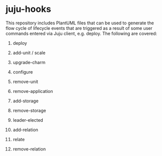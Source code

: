# juju-hooks
This repository includes PlantUML files that can be used to generate the flow cycle of lifecycle events that are triggered as a result of some user commands entered via Juju client, e.g. deploy. The following are covered:

1. deploy

2. add-unit / scale

3. upgrade-charm

4. configure

5. remove-unit

6. remove-application

7. add-storage

8. remove-storage

9. leader-elected

10. add-relation

11. relate

12. remove-relation




